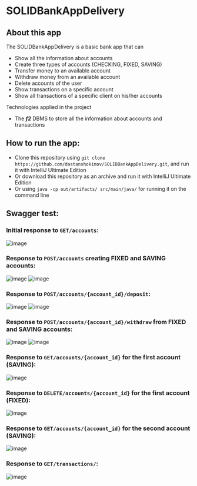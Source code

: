 # SOLIDBankAppDelivery

## About this app

The SOLIDBankAppDelivery is a basic bank app that can

  * Show all the information about accounts
  * Create three types of accounts (CHECKING, FIXED, SAVING)
  * Transfer money to an available account
  * Withdraw money from an available account
  * Delete accounts of the user
  * Show transactions on a specific account
  * Show all transactions of a specific client on his/her accounts
 
Technologies applied in the project
  * The ***f2*** DBMS to store all the information about accounts and transactions

## How to run the app:

  * Clone this repository using `git clone https://github.com/dastanshokimov/SOLIDBankAppDelivery.git`, and run it with IntelliJ Ultimate Edition
  * Or download this repository as an archive and run it with IntelliJ Ultimate Edition
  * Or using `java -cp out/artifacts/ src/main/java/` for running it on the command line

## Swagger test:

### Initial response to `GET/accounts`: 
![image](https://user-images.githubusercontent.com/104251147/174427129-3b3f90ae-a570-4ccf-aa04-72f2596eceb7.png)

### Response to `POST/accounts` creating FIXED and SAVING accounts:
![image](https://user-images.githubusercontent.com/104251147/174427320-ce3ba010-5396-4bdb-87c1-1099266665cb.png)
![image](https://user-images.githubusercontent.com/104251147/174427332-b3eaa87c-7b50-4545-bcda-e7707a011c35.png)

### Response to `POST/accounts/{account_id}/deposit`:
![image](https://user-images.githubusercontent.com/104251147/174427445-513348ef-263f-4b69-9d20-e8721dcf0773.png)
![image](https://user-images.githubusercontent.com/104251147/174427462-d4e8e5ce-fe51-4044-93b7-52d32f8a9134.png)

### Response to `POST/accounts/{account_id}/withdraw` from FIXED and SAVING accounts:
![image](https://user-images.githubusercontent.com/104251147/174427539-621f150a-65a4-4ab8-b6d9-7cc06f7f5d6b.png)
![image](https://user-images.githubusercontent.com/104251147/174427569-024ee7c1-7a4d-4641-a402-ac8dff13a719.png)

### Response to `GET/accounts/{account_id}` for the first account (SAVING):
![image](https://user-images.githubusercontent.com/104251147/174427591-0863a106-63f1-4c6b-934c-b728b719d4e4.png)

### Response to `DELETE/accounts/{account_id}` for the first account (FIXED):
![image](https://user-images.githubusercontent.com/104251147/174427614-cd80c7e2-312a-4f67-86a7-249e6fd95e39.png)

### Response to `GET/accounts/{account_id}` for the second account (SAVING):
![image](https://user-images.githubusercontent.com/104251147/174427715-3dcc3a2f-7632-48d8-b416-a50422b438cf.png)

### Response to `GET/transactions/`:
![image](https://user-images.githubusercontent.com/104251147/174427736-134bcc96-3483-446f-b5f4-3e04c69b3bb5.png)

